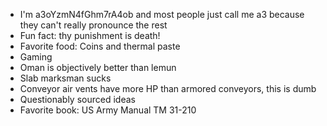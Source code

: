 - I'm a3oYzmN4fGhm7rA4ob and most people just call me a3 because they can't really pronounce the rest
- Fun fact: thy punishment is death!
- Favorite food: Coins and thermal paste
- Gaming
- Oman is objectively better than lemun
- Slab marksman sucks
- Conveyor air vents have more HP than armored conveyors, this is dumb
- Questionably sourced ideas
- Favorite book: US Army Manual TM 31-210

